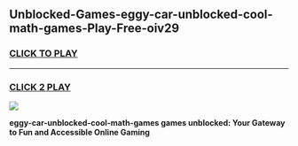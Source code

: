 
## Unblocked-Games-eggy-car-unblocked-cool-math-games-Play-Free-oiv29
<h3>
<a href="https://premium76.site?title=eggy-car-unblocked-cool-math-games&ref=18A1">CLICK TO PLAY</a></h3>
<hr>

<h3>
<a href="https://premium76.site?title=eggy-car-unblocked-cool-math-games&ref=18A1">CLICK 2 PLAY</a>
  
</h3>

<a href="https://premium76.site?title=eggy-car-unblocked-cool-math-games&ref=18A1"><img src="https://clearcache.store/games.png"></a>


**eggy-car-unblocked-cool-math-games games unblocked: Your Gateway to Fun and Accessible Online Gaming**
